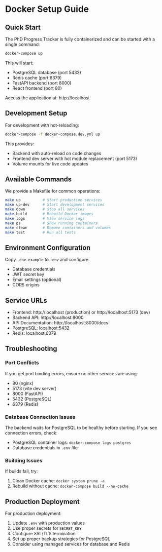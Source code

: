 # Docker Setup Guide

## Quick Start

The PhD Progress Tracker is fully containerized and can be started with a single command:

```bash
docker-compose up
```

This will start:
- PostgreSQL database (port 5432)
- Redis cache (port 6379)
- FastAPI backend (port 8000)
- React frontend (port 80)

Access the application at: http://localhost

## Development Setup

For development with hot-reloading:

```bash
docker-compose -f docker-compose.dev.yml up
```

This provides:
- Backend with auto-reload on code changes
- Frontend dev server with hot module replacement (port 5173)
- Volume mounts for live code updates

## Available Commands

We provide a Makefile for common operations:

```bash
make up          # Start production services
make up-dev      # Start development services
make down        # Stop all services
make build       # Rebuild Docker images
make logs        # View service logs
make ps          # Show running containers
make clean       # Remove containers and volumes
make test        # Run all tests
```

## Environment Configuration

Copy `.env.example` to `.env` and configure:
- Database credentials
- JWT secret key
- Email settings (optional)
- CORS origins

## Service URLs

- Frontend: http://localhost (production) or http://localhost:5173 (dev)
- Backend API: http://localhost:8000
- API Documentation: http://localhost:8000/docs
- PostgreSQL: localhost:5432
- Redis: localhost:6379

## Troubleshooting

### Port Conflicts
If you get port binding errors, ensure no other services are using:
- 80 (nginx)
- 5173 (vite dev server)
- 8000 (FastAPI)
- 5432 (PostgreSQL)
- 6379 (Redis)

### Database Connection Issues
The backend waits for PostgreSQL to be healthy before starting. If you see connection errors, check:
- PostgreSQL container logs: `docker-compose logs postgres`
- Database credentials in `.env` file

### Building Issues
If builds fail, try:
1. Clean Docker cache: `docker system prune -a`
2. Rebuild without cache: `docker-compose build --no-cache`

## Production Deployment

For production deployment:
1. Update `.env` with production values
2. Use proper secrets for `SECRET_KEY`
3. Configure SSL/TLS termination
4. Set up proper backup strategies for PostgreSQL
5. Consider using managed services for database and Redis
